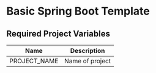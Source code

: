 # Basic Spring Boot Template

## Required Project Variables
| Name         |   Description   |
|--------------|:---------------:|
| PROJECT_NAME | Name of project |
